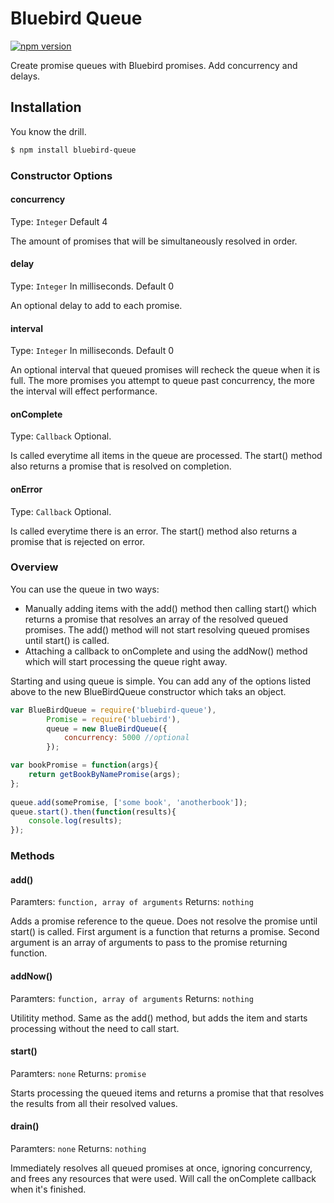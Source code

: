 # Bluebird Queue
[![npm version](https://badge.fury.io/js/bluebird-queue.svg)](http://badge.fury.io/js/bluebird-queue)

Create promise queues with Bluebird promises. Add concurrency and delays.

## Installation

You know the drill.

```sh
$ npm install bluebird-queue
```

### Constructor Options

#### concurrency
Type: `Integer`
Default 4

The amount of promises that will be simultaneously resolved in order.

#### delay
Type: `Integer`
In milliseconds. Default 0

An optional delay to add to each promise.

#### interval
Type: `Integer`
In milliseconds. Default 0

An optional interval that queued promises will recheck the queue when it is full. The more promises you attempt to queue past concurrency, the more the interval will effect performance.

#### onComplete
Type: `Callback`
Optional.

Is called everytime all items in the queue are processed. The start() method also returns a promise that is resolved on completion.

#### onError
Type: `Callback`
Optional.

Is called everytime there is an error. The start() method also returns a promise that is rejected on error.

### Overview

You can use the queue in two ways:

- Manually adding items with the add() method then calling start() which returns a promise that resolves an array of the resolved queued promises. The add() method will not start resolving queued promises until start() is called.
- Attaching a callback to onComplete and using the addNow() method which will start processing the queue right away.

Starting and using queue is simple. You can add any of the options listed above to the new BlueBirdQueue constructor which taks an object.

``` js
var BlueBirdQueue = require('bluebird-queue'),
		Promise = require('bluebird'),
		queue = new BlueBirdQueue({
			concurrency: 5000 //optional
		});

var bookPromise = function(args){
	return getBookByNamePromise(args);
};
	
queue.add(somePromise, ['some book', 'anotherbook']);
queue.start().then(function(results){
	console.log(results);
});

```

### Methods

#### add()
Paramters: `function, array of arguments`
Returns: `nothing`

Adds a promise reference to the queue. Does not resolve the promise until start() is called. First argument is a function that returns a promise. Second argument is an array of arguments to pass to the promise returning function.

#### addNow()
Paramters: `function, array of arguments`
Returns: `nothing`

Utilitity method. Same as the add() method, but adds the item and starts processing without the need to call start.

#### start()
Paramters: `none`
Returns: `promise`

Starts processing the queued items and returns a promise that that resolves the results from all their resolved values.

#### drain()
Paramters: `none`
Returns: `nothing`

Immediately resolves all queued promises at once, ignoring concurrency, and frees any resources that were used. Will call the onComplete callback when it's finished.
